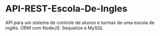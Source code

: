# API-REST-Escola-De-Ingles
API para um sistema de controle de alunos e turmas de uma escola de inglês. ORM com NodeJS: Sequelize e MySQL
